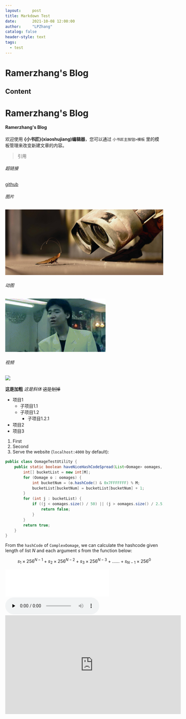 ```yaml
---
layout:     post
title: Markdown Test
date:       2021-10-08 12:00:00
author:     "LPZhang"
catalog: false
header-style: text
tags: 
  - test
---
```


Ramerzhang's Blog
======
Content
---------
# Ramerzhang's Blog
#### Ramerzhang's Blog

欢迎使用 **{小书匠}(xiaoshujiang)编辑器**，您可以通过 `小书匠主按钮>模板` 里的模板管理来改变新建文章的内容。

> 引用

###### 超链接
[github](https://github.com/Ramer42/Ramer42.github.io)

###### 图片
![](https://github.com/Ramer42/Ramer42.github.io/blob/master/img/404-bg.jpg?raw=true)

###### 动图
![](https://github.com/Ramer42/Ramer42.github.io/blob/master/img/shishi.gif?raw=true)

###### 视频
[![](https://res.cloudinary.com/marcomontalbano/image/upload/v1633664414/video_to_markdown/images/youtube--kMndV7Fy-zw-c05b58ac6eb4c4700831b2b3070cd403.jpg)](https://www.youtube.com/watch?v=dQw4w9WgXcQ)

**这是加粗**
*这是斜体*
~~这是划掉~~

- 项目1
  - 子项目1.1
  - 子项目1.2
    - 子项目1.2.1
- 项目2
- 项目3

1. First
2. Second
3. Serve the website (`localhost:4000` by default):

```java
public class OomageTestUtility {
    public static boolean haveNiceHashCodeSpread(List<Oomage> oomages, int M) {
        int[] bucketList = new int[M];
        for (Oomage o : oomages) {
            int bucketNum = (o.hashCode() & 0x7FFFFFFF) % M;
            bucketList[bucketNum] = bucketList[bucketNum] + 1;
        }
        for (int j : bucketList) {
            if ((j < oomages.size() / 50) || (j > oomages.size() / 2.5)) {
                return false;
            }
        }
        return true;
    }
}
```

From the `hashCode` of `ComplexOomage`, we can calculate the hashcode given length of list $N$ and each argument $s$ from the function below:

$${s_1} \times {256^{N - 1}} + {s_2} \times {256^{N - 2}} + {s_3} \times {256^{N - 3}} +  \ldots  \ldots  + {s_{N - 1}} \times {256^0}$$

<iframe frameborder="no" border="0" marginwidth="0" marginheight="0" width=330 height=86 src="//music.163.com/outchain/player?type=2&id=34341360&auto=0&height=66"></iframe>
<br/>
<audio id="audio" controls="" preload="none">
      <source id="mp3" src="http://music.163.com/song/media/outer/url?id=1382359170.mp3"></audio>

<iframe width="560" height="315" src="https://www.youtube.com/embed/dQw4w9WgXcQ" title="YouTube video player" frameborder="0" allow="accelerometer; autoplay; clipboard-write; encrypted-media; gyroscope; picture-in-picture" allowfullscreen></iframe>
